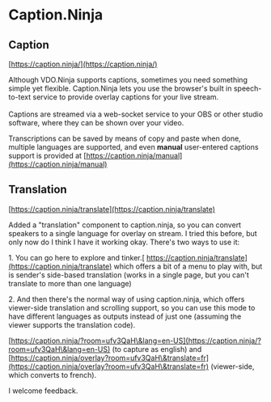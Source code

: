 # Caption.Ninja

## Caption

[https://caption.ninja/](https://caption.ninja/)

Although VDO.Ninja supports captions, sometimes you need something simple yet flexible. Caption.Ninja lets you use the browser's built in speech-to-text service to provide overlay captions for your live stream.\
\
Captions are streamed via a web-socket service to your OBS or other studio software, where they can be shown over your video.

Transcriptions can be saved by means of copy and paste when done, multiple languages are supported, and even **manual** user-entered captions support is provided at [https://caption.ninja/manual](https://caption.ninja/manual)

## Translation

[https://caption.ninja/translate](https://caption.ninja/translate)

Added a "translation" component to caption.ninja, so you can convert speakers to a single language for overlay on stream. I tried this before, but only now do I think I have it working okay. There's two ways to use it:

1\. You can go here to explore and tinker.[ https://caption.ninja/translate](https://caption.ninja/translate) which offers a bit of a menu to play with, but is sender's side-based translation (works in a single page, but you can't translate to more than one language)

2\. And then there's the normal way of using caption.ninja, which offers viewer-side translation and scrolling support, so you can use this mode to have different languages as outputs instead of just one (assuming the viewer supports the translation code).

[https://caption.ninja/?room=ufv3QaH\&lang=en-US](https://caption.ninja/?room=ufv3QaH\&lang=en-US) (to capture as english) and [https://caption.ninja/overlay?room=ufv3QaH\&translate=fr](https://caption.ninja/overlay?room=ufv3QaH\&translate=fr) (viewer-side, which converts to french).

I welcome feedback.
